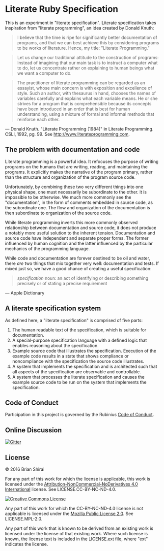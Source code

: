 # Literate Ruby Specification

This is an experiment in "literate specification". Literate specification takes inspiration from "literate programming", an idea created by Donald Knuth:

> I believe that the time is ripe for significantly better documentation of programs, and that we can best achieve this by considering programs to be works of literature. Hence, my title: "Literate Programming."

> Let us change our traditional attitude to the construction of programs: Instead of imagining that our main task is to instruct a computer what to do, let us concentrate rather on explaining to human beings what we want a computer to do.

> The practitioner of literate programming can be regarded as an essayist, whose main concern is with exposition and excellence of style. Such an author, with thesaurus in hand, chooses the names of variables carefully and explains what each variable means. He or she strives for a program that is comprehensible because its concepts have been introduced in an order that is best for human understanding, using a mixture of formal and informal methods that reinforce each other.

&mdash; Donald Knuth. "Literate Programming (1984)" in Literate Programming. CSLI, 1992, pg. 99. See <http://www.literateprogramming.com>.


## The problem with documentation and code

Literate programming is a powerful idea. It refocuses the purpose of writing programs on the humans that are writing, reading, and maintaining the programs. It explicitly makes the narrative of the program primary, rather than the structure and organization of the program source code.

Unfortunately, by combining these two very different things into one physical shape, one must necessarily be subordinate to the other. It is impossible to be otherwise. We much more commonly see the "documentation", in the form of comments embedded in source code, as the subordinate one. The flow and organization of the documentation is then subordinate to organization of the source code.

While literate programming inverts this more commonly observed relationship between documentation and source code, it does not produce a notably more useful solution to the inherent tension. Documentation and source code have independent and separate proper forms. The former influenced by human cognition and the latter influenced by the particular mechanics of the programming language.

While code and documentation are forever destined to be oil and water, there _are_ two things that mix together very well: documentation and tests. If mixed just so, we have a good chance of creating a useful specification:

> _specification_ noun: an act of identifying or describing something precisely or of stating a precise requirement

&mdash; Apple Dictionary


## A literate specification system

As defined here, a "literate specification" is comprised of five parts:

1. The human readable text of the specification, which is suitable for documentation.
1. A special-purpose specification language with a defined logic that enables reasoning about the specification.
1. Example source code that illustrates the specification. Execution of the example code results in a state that shows compliance or noncompliance with the specification the source code illustrates.
1. A system that implements the specification and is architected such that all aspects of the specification are observable and controllable.
1. A system that processes the literate specification and causes the example source code to be run on the system that implements the specification.


## Code of Conduct

Participation in this project is governed by the Rubinius [Code of Conduct](http://rubinius.com/code-of-conduct/).


## Online Discussion

[![Gitter](https://badges.gitter.im/rubinius/literate-ruby.svg)](https://gitter.im/rubinius/literate-ruby?utm_source=badge&utm_medium=badge&utm_campaign=pr-badge)


## License

&copy; 2016 Brian Shirai

For any part of this work for which the license is applicable, this work is licensed under the [Attribution-NonCommercial-NoDerivatives 4.0 International](http://creativecommons.org/licenses/by-nc-nd/4.0/) license. See LICENSE.CC-BY-NC-ND-4.0.

<a rel="license" href="http://creativecommons.org/licenses/by-nc-nd/4.0/"><img alt="Creative Commons License" style="border-width:0" src="https://i.creativecommons.org/l/by-nc-nd/4.0/88x31.png" /></a>

Any part of this work for which the CC-BY-NC-ND-4.0 license is not applicable is licensed under the [Mozilla Public License 2.0](https://www.mozilla.org/en-US/MPL/2.0/). See LICENSE.MPL-2.0.

Any part of this work that is known to be derived from an existing work is licensed under the license of that existing work. Where such license is known, the license text is included in the LICENSE.ext file, where "ext" indicates the license.
